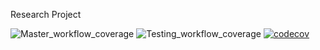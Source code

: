 Research Project

![Master_workflow_coverage](https://github.com/ngraymon/residual_term_builder/actions/workflows/master_coverage.yml/badge.svg)
![Testing_workflow_coverage](https://github.com/ngraymon/residual_term_builder/actions/workflows/testing_coverage.yml/badge.svg?testing_coverage=ci_testing) <!-- [![codecov](https://img.shields.io/codecov/c/github/ngraymon/residual_term_builder/master?label=master&token=BFcZ9ifNLT)](https://codecov.io/gh/ngraymon/residual_term_builder) -->
[![codecov](https://img.shields.io/codecov/c/github/ngraymon/residual_term_builder/ci_testing?label=ci_testing&token=BFcZ9ifNLT)](https://codecov.io/gh/ngraymon/residual_term_builder)

